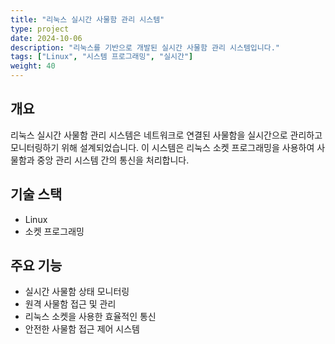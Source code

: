 ```yaml
---
title: "리눅스 실시간 사물함 관리 시스템"
type: project
date: 2024-10-06
description: "리눅스를 기반으로 개발된 실시간 사물함 관리 시스템입니다."
tags: ["Linux", "시스템 프로그래밍", "실시간"]
weight: 40
---
```


## 개요
리눅스 실시간 사물함 관리 시스템은 네트워크로 연결된 사물함을 실시간으로 관리하고 모니터링하기 위해 설계되었습니다. 이 시스템은 리눅스 소켓 프로그래밍을 사용하여 사물함과 중앙 관리 시스템 간의 통신을 처리합니다.

## 기술 스택
- Linux
- 소켓 프로그래밍

## 주요 기능
- 실시간 사물함 상태 모니터링
- 원격 사물함 접근 및 관리
- 리눅스 소켓을 사용한 효율적인 통신
- 안전한 사물함 접근 제어 시스템
